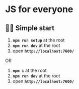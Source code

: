 # JS for everyone

## 🏃‍♂️ Simple start

1. **`npm run setup`** at the root
2. **`npm run dev`** at the root
3. open **`http://localhost:7600/`**

OR

1. **`npm i`** at the root
3. **`npm run dev`** at the root
4. open **`http://localhost:7600/`**



